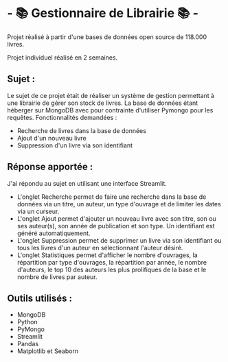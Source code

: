 # - :books: Gestionnaire de Librairie :books:      -

Projet réalisé à partir d'une bases de données open source de 118.000 livres.

Projet individuel réalisé en 2 semaines.

##
## Sujet :
Le sujet de ce projet était de réaliser un système de gestion permettant à une librairie de gérer son stock de livres.
La base de données étant héberger sur MongoDB avec pour contrainte d'utiliser Pymongo pour les requêtes.
Fonctionnalités demandées :
* Recherche de livres dans la base de données
* Ajout d'un nouveau livre
* Suppression d'un livre via son identifiant

##
## Réponse apportée :

J'ai répondu au sujet en utilisant une interface Streamlit.
* L'onglet Recherche permet de faire une recherche dans la base de données via un titre, un auteur, un type d'ouvrage et de limiter les dates via un curseur.
* L'onglet Ajout permet d'ajouter un nouveau livre avec son titre, son ou ses auteur(s), son année de publication et son type. Un identifiant est généré automatiquement.
* L'onglet Suppression permet de supprimer un livre via son identifiant ou tous les livres d'un auteur en sélectionnant l'auteur désiré.
* L'onglet Statistiques permet d'afficher le nombre d'ouvrages, la répartition par type d'ouvrages, la répartition par année, le nombre d'auteurs, le top 10 des auteurs les plus prolifiques de la base et le nombre de livres par auteur.

##
## Outils utilisés :
* MongoDB
* Python
* PyMongo
* Streamlit
* Pandas
* Matplotlib et Seaborn
